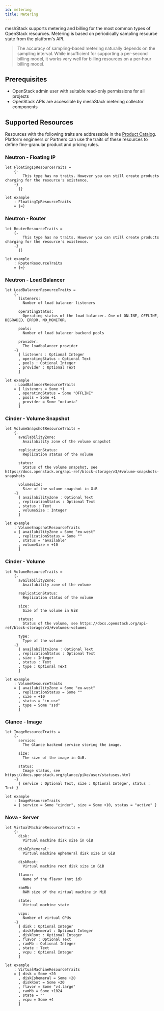 ```yaml
---
id: metering
title: Metering
---
```


meshStack supports metering and billing for the most common types of OpenStack resources.
Metering is based on periodically sampling resource state from the platform's API.

> The accuracy of sampling-based metering naturally depends on the sampling interval. While insufficient for
> supporting a per-second billing model, it works very well for billing resources on a per-hour billing model.

## Prerequisites

- OpenStack admin user with suitable read-only permissions for all projects
- OpenStack APIs are accessible by meshStack metering collector components

## Supported Resources

Resources with the following traits are addressable in the [Product Catalog](../../settings/billing-configuration.md). Platform engineers or Partners can use the traits of these resources to define fine-granular product and pricing rules.

### Neutron - Floating IP
<!--snippet:mesh.kraken.productcatalog.traits.openstack.neutron.floatingIp#type-->


<!--DOCUSAURUS_CODE_TABS-->
<!--Dhall Type-->
```dhall
let FloatingIpResourceTraits =
    {-
        This type has no traits. However you can still create products charging for the resource's existence.
    -}
      {}
```
<!--Example-->
```dhall
let example
    : FloatingIpResourceTraits
    = {=}
```
<!--END_DOCUSAURUS_CODE_TABS-->

### Neutron - Router
<!--snippet:mesh.kraken.productcatalog.traits.openstack.neutron.router#type-->


<!--DOCUSAURUS_CODE_TABS-->
<!--Dhall Type-->
```dhall
let RouterResourceTraits =
    {-
        This type has no traits. However you can still create products charging for the resource's existence.
    -}
      {}
```
<!--Example-->
```dhall
let example
    : RouterResourceTraits
    = {=}
```
<!--END_DOCUSAURUS_CODE_TABS-->


### Neutron - Load Balancer
<!--snippet:mesh.kraken.productcatalog.traits.openstack.neutron.loadbalancer#type-->


<!--DOCUSAURUS_CODE_TABS-->
<!--Dhall Type-->
```dhall
let LoadBalancerResourceTraits =
    {-
      listeners:
        Number of load balancer listeners

      operatingStatus:
        Operating status of the load balancer. One of ONLINE, OFFLINE, DEGRADED, ERROR, NO_MONITOR.

      pools:
        Number of load balancer backend pools

      provider:
        The loadbalancer provider
    -}
      { listeners : Optional Integer
      , operatingStatus : Optional Text
      , pools : Optional Integer
      , provider : Optional Text
      }
```
<!--Example-->
```dhall
let example
    : LoadBalancerResourceTraits
    = { listeners = Some +1
      , operatingStatus = Some "OFFLINE"
      , pools = Some +1
      , provider = Some "octavia"
      }
```
<!--END_DOCUSAURUS_CODE_TABS-->


### Cinder - Volume Snapshot
<!--snippet:mesh.kraken.productcatalog.traits.openstack.cinder.snapshot#type-->


<!--DOCUSAURUS_CODE_TABS-->
<!--Dhall Type-->
```dhall
let VolumeSnapshotResourceTraits =
    {-
      availabilityZone:
        Availability zone of the volume snapshot

      replicationStatus:
        Replication status of the volume

      status:
        Status of the volume snapshot, see https://docs.openstack.org/api-ref/block-storage/v3/#volume-snapshots-snapshots

      volumeSize:
        Size of the volume snapshot in GiB
    -}
      { availabilityZone : Optional Text
      , replicationStatus : Optional Text
      , status : Text
      , volumeSize : Integer
      }
```
<!--Example-->
```dhall
let example
    : VolumeSnapshotResourceTraits
    = { availabilityZone = Some "eu-west"
      , replicationStatus = Some ""
      , status = "available"
      , volumeSize = +10
      }
```
<!--END_DOCUSAURUS_CODE_TABS-->


### Cinder - Volume
<!--snippet:mesh.kraken.productcatalog.traits.openstack.cinder.volume#type-->


<!--DOCUSAURUS_CODE_TABS-->
<!--Dhall Type-->
```dhall
let VolumeResourceTraits =
    {-
      availabilityZone:
        Availability zone of the volume

      replicationStatus:
        Replication status of the volume

      size:
        Size of the volume in GiB

      status:
        Status of the volume, see https://docs.openstack.org/api-ref/block-storage/v3/#volumes-volumes

      type:
        Type of the volume
    -}
      { availabilityZone : Optional Text
      , replicationStatus : Optional Text
      , size : Integer
      , status : Text
      , type : Optional Text
      }
```
<!--Example-->
```dhall
let example
    : VolumeResourceTraits
    = { availabilityZone = Some "eu-west"
      , replicationStatus = Some ""
      , size = +10
      , status = "in-use"
      , type = Some "ssd"
      }
```
<!--END_DOCUSAURUS_CODE_TABS-->


### Glance - Image
<!--snippet:mesh.kraken.productcatalog.traits.openstack.glance.image#type-->


<!--DOCUSAURUS_CODE_TABS-->
<!--Dhall Type-->
```dhall
let ImageResourceTraits =
    {-
      service:
        The Glance backend service storing the image.

      size:
        The size of the image in GiB.

      status:
        Image status, see https://docs.openstack.org/glance/pike/user/statuses.html
    -}
      { service : Optional Text, size : Optional Integer, status : Text }
```
<!--Example-->
```dhall
let example
    : ImageResourceTraits
    = { service = Some "cinder", size = Some +10, status = "active" }
```
<!--END_DOCUSAURUS_CODE_TABS-->


### Nova - Server
<!--snippet:mesh.kraken.productcatalog.traits.openstack.nova.vm#type-->


<!--DOCUSAURUS_CODE_TABS-->
<!--Dhall Type-->
```dhall
let VirtualMachineResourceTraits =
    {-
      disk:
        Virtual machine disk size in GiB

      diskEphemeral:
        Virtual machine ephemeral disk size in GiB

      diskRoot:
        Virtual machine root disk size in GiB

      flavor:
        Name of the flavor (not id)

      ramMb:
        RAM size of the virtual machine in MiB

      state:
        Virtual machine state

      vcpu:
        Number of virtual CPUs
    -}
      { disk : Optional Integer
      , diskEphemeral : Optional Integer
      , diskRoot : Optional Integer
      , flavor : Optional Text
      , ramMb : Optional Integer
      , state : Text
      , vcpu : Optional Integer
      }
```
<!--Example-->
```dhall
let example
    : VirtualMachineResourceTraits
    = { disk = Some +20
      , diskEphemeral = Some +20
      , diskRoot = Some +20
      , flavor = Some "v4.large"
      , ramMb = Some +1024
      , state = ""
      , vcpu = Some +4
      }
```
<!--END_DOCUSAURUS_CODE_TABS-->
